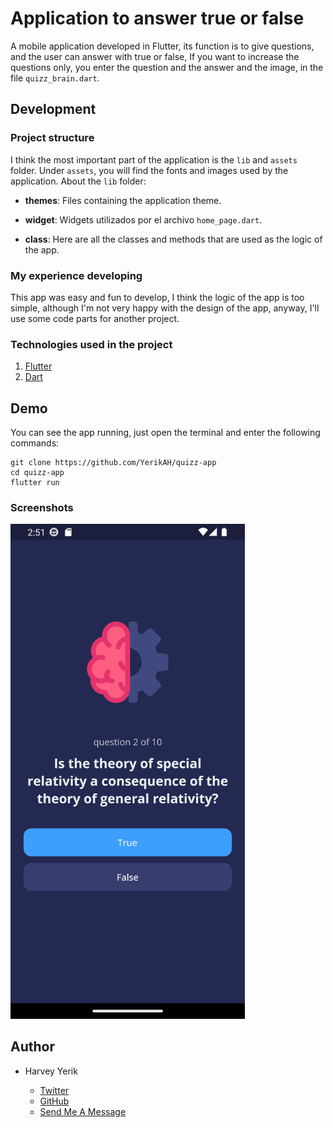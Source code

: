 # Application to answer true or false

A mobile application developed in Flutter, its function is to give questions, and the user can answer with true or false, If you want to increase the questions only, you enter the question and the answer and the image, in the file `quizz_brain.dart`.
## Development 
### Project structure
I think the most important part of the application is the `lib` and `assets` folder. Under `assets`, you will find the fonts and images used by the application. About the `lib` folder:

- **themes**: Files containing the application theme.

- **widget**: Widgets utilizados por el archivo `home_page.dart`.

- **class**: Here are all the classes and methods that are used as the logic of the app.

### My experience developing

This app was easy and fun to develop, I think the logic of the app is too simple, although I'm not very happy with the design of the app, anyway, I'll use some code parts for another project.

### Technologies used in the project

1. [Flutter](https://flutter.dev/)
2. [Dart](https://dart.dev/)

## Demo 

You can see the app running, just open the terminal and enter the following commands:
```
git clone https://github.com/YerikAH/quizz-app
cd quizz-app
flutter run
```
### Screenshots

<img src="./assets/test-1.png" width="375" alt="app" />

## Author

- Harvey Yerik

    - [Twitter](https://twitter.com/yerikhar)
    - [GitHub](https://github.com/YerikAH)
    - [Send Me A Message](https://yerikah.github.io/send-me-a-message/dist/)
